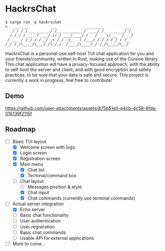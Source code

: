# HackrsChat
```
$ cargo run -p hackrschat
>   __  __           __             ________          __ 
   / / / /___ ______/ /____________/ ____/ /_  ____ _/ /_
  / /_/ / __ `/ ___/ //_/ ___/ ___/ /   / __ \/ __ `/ __/
 / __  / /_/ / /__/ ,< / /  (__  ) /___/ / / / /_/ / /_  
/_/ /_/\__,_/\___/_/|_/_/  /____/\____/_/ /_/\__,_/\__/  
```

HackrsChat is a personal-use self-host TUI chat application for you and your friends/community, written in Rust, making use of the Cursive library.
This chat application will have a privacy-focused approach, with the ability to self-host the server and client, and with good encryption and safety practices, to be sure that your data is safe and secure.
This project is currently a work in progress, feel free to contribute!

## Demo

https://github.com/user-attachments/assets/875b51e0-e4cb-4c58-8fda-016139f2115f

## Roadmap

- [ ] Basic TUI layout
  - [x] Welcome screen with logo
  - [x] Login screen
  - [x] Registration screen
  - [x] Main menu
    - [x] Chat list
    - [x] Terminal/command box
  - [ ] Chat layout
    - [ ] Messages position & style
    - [x] Chat input
    - [x] Chat commands (currently use terminal commands)
- [ ] Actual server integration
  - [x] Echo server
  - [ ] Basic chat functionality
  - [ ] User authentication
  - [ ] User registration
  - [ ] Basic chat commands
  - [ ] Usable API for external applications
- [ ] More to come...
